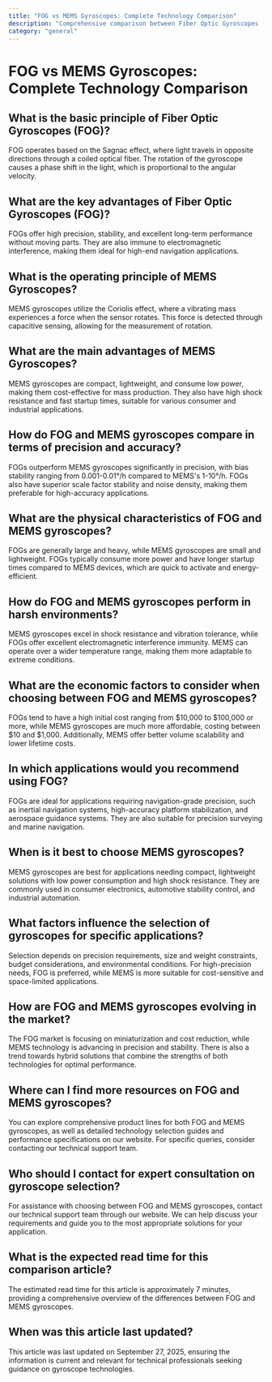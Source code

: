 ```yaml
---
title: "FOG vs MEMS Gyroscopes: Complete Technology Comparison"
description: "Comprehensive comparison between Fiber Optic Gyroscopes (FOG) and MEMS gyroscopes covering precision, cost, applications, and selection criteria."
category: "general"
---
```


# FOG vs MEMS Gyroscopes: Complete Technology Comparison

## What is the basic principle of Fiber Optic Gyroscopes (FOG)?

FOG operates based on the Sagnac effect, where light travels in opposite directions through a coiled optical fiber. The rotation of the gyroscope causes a phase shift in the light, which is proportional to the angular velocity.

## What are the key advantages of Fiber Optic Gyroscopes (FOG)?

FOGs offer high precision, stability, and excellent long-term performance without moving parts. They are also immune to electromagnetic interference, making them ideal for high-end navigation applications.

## What is the operating principle of MEMS Gyroscopes?

MEMS gyroscopes utilize the Coriolis effect, where a vibrating mass experiences a force when the sensor rotates. This force is detected through capacitive sensing, allowing for the measurement of rotation.

## What are the main advantages of MEMS Gyroscopes?

MEMS gyroscopes are compact, lightweight, and consume low power, making them cost-effective for mass production. They also have high shock resistance and fast startup times, suitable for various consumer and industrial applications.

## How do FOG and MEMS gyroscopes compare in terms of precision and accuracy?

FOGs outperform MEMS gyroscopes significantly in precision, with bias stability ranging from 0.001-0.01°/h compared to MEMS's 1-10°/h. FOGs also have superior scale factor stability and noise density, making them preferable for high-accuracy applications.

## What are the physical characteristics of FOG and MEMS gyroscopes?

FOGs are generally large and heavy, while MEMS gyroscopes are small and lightweight. FOGs typically consume more power and have longer startup times compared to MEMS devices, which are quick to activate and energy-efficient.

## How do FOG and MEMS gyroscopes perform in harsh environments?

MEMS gyroscopes excel in shock resistance and vibration tolerance, while FOGs offer excellent electromagnetic interference immunity. MEMS can operate over a wider temperature range, making them more adaptable to extreme conditions.

## What are the economic factors to consider when choosing between FOG and MEMS gyroscopes?

FOGs tend to have a high initial cost ranging from $10,000 to $100,000 or more, while MEMS gyroscopes are much more affordable, costing between $10 and $1,000. Additionally, MEMS offer better volume scalability and lower lifetime costs.

## In which applications would you recommend using FOG?

FOGs are ideal for applications requiring navigation-grade precision, such as inertial navigation systems, high-accuracy platform stabilization, and aerospace guidance systems. They are also suitable for precision surveying and marine navigation.

## When is it best to choose MEMS gyroscopes?

MEMS gyroscopes are best for applications needing compact, lightweight solutions with low power consumption and high shock resistance. They are commonly used in consumer electronics, automotive stability control, and industrial automation.

## What factors influence the selection of gyroscopes for specific applications?

Selection depends on precision requirements, size and weight constraints, budget considerations, and environmental conditions. For high-precision needs, FOG is preferred, while MEMS is more suitable for cost-sensitive and space-limited applications.

## How are FOG and MEMS gyroscopes evolving in the market?

The FOG market is focusing on miniaturization and cost reduction, while MEMS technology is advancing in precision and stability. There is also a trend towards hybrid solutions that combine the strengths of both technologies for optimal performance.

## Where can I find more resources on FOG and MEMS gyroscopes?

You can explore comprehensive product lines for both FOG and MEMS gyroscopes, as well as detailed technology selection guides and performance specifications on our website. For specific queries, consider contacting our technical support team.

## Who should I contact for expert consultation on gyroscope selection?

For assistance with choosing between FOG and MEMS gyroscopes, contact our technical support team through our website. We can help discuss your requirements and guide you to the most appropriate solutions for your application.

## What is the expected read time for this comparison article?

The estimated read time for this article is approximately 7 minutes, providing a comprehensive overview of the differences between FOG and MEMS gyroscopes.

## When was this article last updated?

This article was last updated on September 27, 2025, ensuring the information is current and relevant for technical professionals seeking guidance on gyroscope technologies.